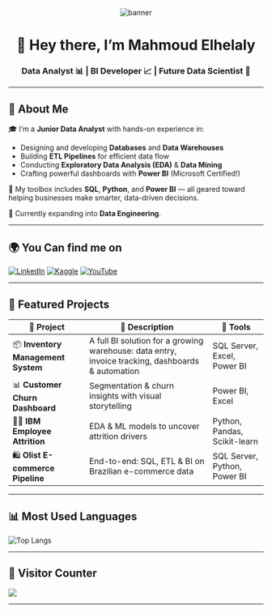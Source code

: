 <!-- Banner -->

<p align="center">
  <img src="https://capsule-render.vercel.app/api?type=waving&color=0E76A8&height=200&section=header&text=Mahmoud%20Elhelaly&fontSize=40&fontColor=ffffff" alt="banner"/>
</p>

<h1 align="center">👋 Hey there, I’m Mahmoud Elhelaly</h1>
<h3 align="center">Data Analyst 📊 | BI Developer 📈 | Future Data Scientist 🤖</h3>

---

## 💫 About Me

🎓 I’m a **Junior Data Analyst** with hands-on experience in:

- Designing and developing **Databases** and **Data Warehouses**
- Building **ETL Pipelines** for efficient data flow
- Conducting **Exploratory Data Analysis (EDA)** & **Data Mining**
- Crafting powerful dashboards with **Power BI** (Microsoft Certified!)

🧰 My toolbox includes **SQL**, **Python**, and **Power BI** — all geared toward helping businesses make smarter, data-driven decisions.

🚀 Currently expanding into **Data Engineering**.

---

## 🌍 You Can find me on

[![LinkedIn](https://img.shields.io/badge/LinkedIn-%230077B5.svg?style=for-the-badge\&logo=linkedin\&logoColor=white)](https://www.linkedin.com/in/mahmoud--elhelaly/)
[![Kaggle](https://img.shields.io/badge/Kaggle-%23121011.svg?style=for-the-badge\&logo=kaggle\&logoColor=white)](https://www.kaggle.com/mahmoudelhelaly)
[![YouTube](https://img.shields.io/badge/YouTube-%23FF0000.svg?style=for-the-badge\&logo=YouTube\&logoColor=white)](https://www.youtube.com/@mahmoudelhelaly3522)

---

## 📌 Featured Projects

| 💼 Project                         | 📝 Description                                                                                    | 🧰 Tools                     |
| ---------------------------------- | ------------------------------------------------------------------------------------------------- | ---------------------------- |
| 📦 **Inventory Management System** | A full BI solution for a growing warehouse: data entry, invoice tracking, dashboards & automation | SQL Server, Excel, Power BI  |
| 📊 **Customer Churn Dashboard**    | Segmentation & churn insights with visual storytelling                                            | Power BI, Excel              |
| 👩‍💼 **IBM Employee Attrition**   | EDA & ML models to uncover attrition drivers                                                      | Python, Pandas, Scikit-learn |
| 🛍️ **Olist E-commerce Pipeline**  | End-to-end: SQL, ETL & BI on Brazilian e-commerce data                                            | SQL Server, Python, Power BI |

---

## 📊 Most Used Languages

![Top Langs](https://github-readme-stats.vercel.app/api/top-langs/?username=MGmahmoud\&theme=dark\&hide_border=false\&layout=compact)

---

## 👣 Visitor Counter

[![](https://visitcount.itsvg.in/api?id=MGmahmoud\&icon=0\&color=0)](https://visitcount.itsvg.in)

---



